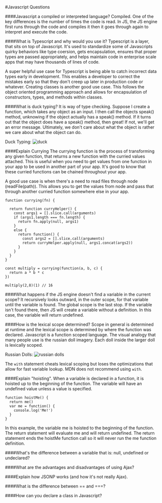 #Javascript Questions

####Javascript a compiled or interpreted language? 
Compiled. One of the key differences is the number of times the code is read. In JS, the JS engine first runs through the code and compiles it then it goes through again to interpret and execute the code. 

####What is Typescript and why would you use it? 
Typescript is a layer, that sits on top of Javascript. It's used to standardize some of Javascripts quirky behaviors like type coersion, gets encapsulation, ensures that proper types are passed appropriately, and helps maintain code in enterprise scale apps that may have thousands of lines of code. 

A super helpful use case for Typescript is being able to catch incorrect data types early in development. This enables a developer to correct the mistakes early so that they don't creep up later in production code or whatever. Creating classes is another good use case. This follows the object oriented programming approach and allows for encapsulation of constructors, types, and methods within classes. 

####What is duck typing?
It is way of type checking. Suppose I create a function, which takes any object as an input. I then call the objects speak() method, unknowing if the object actually has a speak() method. If it turns out that the object does have a speak() method, then great! If not, we'll get an error message. Ultimately, we don't care about what the object is rather we care about what the object can do. 

Duck Typing: ![duck](https://cdn.meme.am/instances/67471500.jpg)

####Explain Currying
The currying function is the process of transforming any given function, that returns a new function with the curried values attached. This is useful when you need to get values from one function in your app to be used in another part of your app. It's good to know that these curried functions can be chained throughout your app. 

A good use case is when there's a need to read files through node (readFile(path)). This allows you to get the values from node and pass that through another curried function somewhere else in your app. 

```
function currying(fn) {
  
  return function curryHelper() {
    const args1 = [].slice.call(arguments)
    if (args1.length === fn.length) {
      return fn.apply(null, args1)
    }
    else {
      return function() {
        const args2 = [].slice.call(arguments)
        return curryHelper.apply(null, args1.concat(args2))
      }
    }
  }
}

const multiply = currying(function(a, b, c) {
  return a * b * c
})

multiply(2,8)(1) // 16
```

####What happens if the JS engine doesn't find a variable in the current scope?
It recursively looks outward, in the outer scope, for that variable until the variable is found. The global scope is the last stop. If the variable isn't found there, then JS will create a variable without a definition. In this case, the variable will return undefined.

####How is the lexical scope determined? 
Scope in general is determined at runtime and the lexical scope is determined by where the function was declared. Javascript is a function scoped language. The visual analogy that many people use is the russian doll imagery. Each doll inside the larger doll is lexically scoped. 

Russian Dolls: ![russian dolls](http://www.webwasp.co.uk/define/nesting/images/russian-doll.jpg)

The `with` statement cheats lexical scoping but loses the optimizations that allow for fast variable lookup. MDN does not recommend using `with`.

####Explain "hoisting".
When a variable is declared in a function, it is hoisted up to the beginning of the function. The variable will have an undefined value unless a value is specified. 

```
function hoistMe() {
  return me()
  var me = function() {
    console.log('Me!')
  }
}
```

In this example, the variable me is hoisted to the beginning of the function. The return statement will evaluate me and will return undefined. The return statement ends the hoistMe function call so it will never run the me function definition. 

####What's the difference between a variable that is: null, undefined or undeclared?

####What are the advantages and disadvantages of using Ajax?

####Explain how JSONP works (and how it's not really Ajax).

####What is the difference between == and ===?

####How can you declare a class in Javascript?
